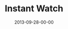 ---
layout: message
category: message
series: "#culture"
title: "Instant Watch"
date: 2013-09-28-00-00
message_id: 821
program: "http://s3.amazonaws.com/crossroads-media/documents/09_28-29_13Program_LO.pdf"
description: "Brian Tome talks about living in an #instantwatch world."
video: "http://s3.amazonaws.com/crossroads-media/message/video/culture_02.mp4"
video-duration: "31:58"
video-image: "http://s3.amazonaws.com/crossroads-media/images/culture_02_still.jpg"
audio: "http://s3.amazonaws.com/crossroads-media/message/audio/culture_02.mp3"
audio-duration: "31:58"
explicit: false
---